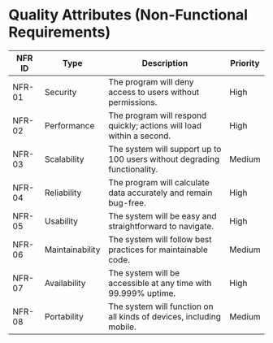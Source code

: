 # Quality Attributes (Non-Functional Requirements)

| NFR ID   | Type           | Description                                                                                       | Priority |
|----------|----------------|---------------------------------------------------------------------------------------------------|----------|
| NFR-01   | Security        | The program will deny access to users without permissions.                                       | High     |
| NFR-02   | Performance     | The program will respond quickly; actions will load within a second.                            | High     |
| NFR-03   | Scalability     | The system will support up to 100 users without degrading functionality.                        | Medium   |
| NFR-04   | Reliability     | The program will calculate data accurately and remain bug-free.                                 | High     |
| NFR-05   | Usability       | The system will be easy and straightforward to navigate.                                        | High     |
| NFR-06   | Maintainability | The system will follow best practices for maintainable code.                                    | Medium   |
| NFR-07   | Availability    | The system will be accessible at any time with 99.999% uptime.                                  | High     |
| NFR-08   | Portability     | The system will function on all kinds of devices, including mobile.                             | Medium   |